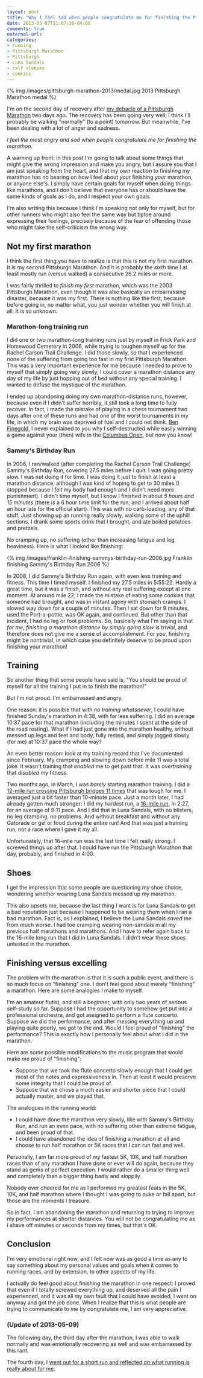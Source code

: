 ```yaml
---
layout: post
title: "Why I feel sad when people congratulate me for finishing the Pittsburgh Marathon"
date: 2013-05-07T11:07:36-04:00
comments: true
external-url: 
categories: 
- running
- Pittsburgh Marathon
- Pittsburgh
- Luna Sandals
- calf sleeves
- cookies
---
```

{% img /images/pittsburgh-marathon-2013/medal.jpg 2013 Pittsburgh Marathon medal %}

I'm on the second day of recovery after [my debacle of a Pittsburgh Marathon](/blog/2013/05/06/2013-pittsburgh-marathon-my-135th-race-was-my-worst-i-finished/) two days ago. The recovery has been going very well; I think I'll probably be walking "normally" (to a point) tomorrow. But meanwhile, I've been dealing with a lot of anger and sadness.

*I feel the most angry and sad when people congratulate me for finishing the marathon.*

A warning up front: in this post I'm going to talk about some things that might give the wrong impression and make you angry, but I assure you that I am just speaking from the heart, and that my own reaction to finishing my marathon has no bearing on how I feel about *your* finishing *your* marathon, or anyone else's. I simply have certain goals for myself when doing things like marathons, and I don't believe that everyone has or should have the same kinds of goals as I do, and I respect your own goals.

I'm also writing this because I think I'm speaking not only for myself, but for other runners who might also feel the same way but tiptoe around expressing their feelings, precisely because of the fear of offending those who might take the self-criticism the wrong way.

<!--more-->

## Not my first marathon

I think the first thing you have to realize is that this is not my first marathon. It is my second Pittsburgh Marathon. And it is probably the *sixth* time I at least mostly run (versus walked) a consecutive 26.2 miles or more.

I was fairly thrilled to *finish* my *first* marathon, which was the 2003 Pittsburgh Marathon, even though it was also basically an embarrassing disaster, because it was my first. There is nothing like the first, because before going in, no matter what, you just wonder whether you will finish at all. It is so unknown.

### Marathon-long training run

I did one or two marathon-long training runs just by myself in Frick Park and Homewood Cemetery in 2006, while trying to toughen myself up for the Rachel Carson Trail Challenge. I did those slowly, so that I experienced none of the suffering from going too fast in my first Pittsburgh Marathon. This was a very important experience for me because I needed to prove to myself that simply going very slowly, I could cover a marathon distance any day of my life by just hopping out of bed without any special training. I wanted to defuse the mystique of the marathon.

I ended up abandoning doing my own marathon-distance runs, however, because even if I didn't suffer horribly, it still took a long time to fully recover. In fact, I made the mistake of playing in a chess tournament two days after one of these runs and had one of the worst tournaments in my life, in which my brain was deprived of fuel and I could not think. [Ben Finegold](http://en.wikipedia.org/wiki/Ben_Finegold), I never explained to you why I self-destructed while easily winning a game against your (then) wife in the [Columbus Open](http://www.uschess.org/msa/XtblMain.php?200607092031.1-12226800), but now you know!

### Sammy's Birthday Run

In 2006, I ran/walked (after completing the Rachel Carson Trail Challenge) Sammy's Birthday Run, covering 27.5 miles before I quit. I was going pretty slow. I was not doing it for time. I was doing it just to finish at least a marathon distance, although I was kind of hoping to get to 30 miles (I stopped because I felt my body had enough and I didn't need more punishment). I didn't time myself, but I know I finished in about *5 hours and 15 minutes* (there is a 6 hour time limit for the run, and I arrived about half an hour late for the official start). This was with no carb-loading, any of that stuff. Just showing up an running really slowly, walking some of the uphill sections. I drank some sports drink that I brought, and ate boiled potatoes and pretzels.

No cramping up, no suffering (other than increasing fatigue and leg heaviness). Here is what I looked like finishing:

{% img /images/franklin-finishing-sammys-birthday-run-2006.jpg Franklin finishing Sammy's Birthday Run 2006 %}

In 2008, I did Sammy's Birthday Run again, with even less training and fitness. This time I timed myself. I finished my 27.5 miles in 5:55:22. Hardly a great time, but it was a finish, and without any real suffering except at one moment. At around mile 22, I made the mistake of eating some cookies that someone had brought, and was in instant agony with stomach cramps. I slowed way down for a couple of minutes. Then I sat down for 9 minutes, used the Port-a-pottie, was OK again, and continued. But other than that incident, I had no leg or foot problems. So, basically what I'm saying is that *for me*, *finishing a marathon distance by simply going slow* is *trivial*, and therefore does not give me a sense of accomplishment. *For you*, finishing might be nontrivial, in which case you definitely deserve to be proud upon finishing your marathon!

## Training

So another thing that some people have said is, "You should be proud of myself for all the training I put in to finish the marathon!"

But I'm not proud. I'm embarrassed and angry.

One reason: it is possible that with *no training whatsoever*, I could have finished Sunday's marathon in 4:38, with far less suffering. I did an average 10:37 pace for that marathon (including the minutes I spent at the side of the road resting). What if I had just gone into the marathon healthy, without messed up legs and feet and body, fully rested, and simply jogged slowly (for me) at 10:37 pace the whole way?

An even better reason: look at my training record that I've documented since February. My cramping and slowing down before mile 11 was a total joke. It wasn't training that *enabled* me to get past that. It was *overtraining* that *disabled* my fitness.

Two months ago, in March, I was *barely* starting marathon training. I did a [12-mile run crossing Pittsburgh bridges 11 times](/blog/2013/03/09/11-pittsburgh-bridge-crossings-in-one-12-mile-run/) that was tough for me. I averaged just a bit faster than 10-minute pace. Just a month later, I had already gotten much stronger: I did my hardest run, a [16-mile run](/blog/2013/04/13/my-final-16-mile-long-run-before-pittsburgh-marathon-featured-two-radical-experiments/), in 2:27, for an average of 9:11 pace. And I did that in Luna Sandals, with no blisters, no leg cramping, no problems. And without breakfast and without any Gatorade or gel or food during the entire run! And that was just a training run, not a race where I gave it my all.

Unfortunately, that 16-mile run was the last time I felt really strong. I screwed things up after that. I could have run the Pittsburgh Marathon that day, probably, and finished in 4:00.

## Shoes

I get the impression that some people are questioning my shoe choice, wondering whether wearing Luna Sandals messed up my marathon.

This also upsets me, because the last thing I want is for Luna Sandals to get a bad reputation just because I happened to be wearing them when I ran a bad marathon. Fact is, as I explained, I believe the Luna Sandals *saved* me from much worse. I had toe cramping wearing non-sandals in all my previous half marathons and marathons. And I have to refer again back to the 16-mile long run that I did in Luna Sandals. I didn't wear these shoes untested in the marathon.

## Finishing versus excelling

The problem with the marathon is that it is such a public event, and there is so much focus on "finishing" one. I don't feel good about merely "finishing" a marathon. Here are some analogies I make to myself.

I'm an amateur flutist, and still a beginner, with only two years of serious self-study so far. Suppose I had the opportunity to somehow get put into a professional orchestra, and got assigned to perform a flute concerto. Suppose we did the performance, and after messing everything up and playing quite poorly, we got to the end. Would I feel proud of "finishing" the performance? This is exactly how I personally feel about what I did in the marathon.

Here are some possible modifications to the music program that would make me proud of "finishing":

- Suppose that we took the flute concerto slowly enough that I could get most of the notes and expressiveness in. Then at least it would preserve some integrity that I could be proud of.
- Suppose that we chose a much easier and shorter piece that I could actually master, and we played that.

The analogues in the running world:

- I could have done the marathon very slowly, like with Sammy's Birthday Run, and run an even pace, with no suffering other than extreme fatigue, and been proud of that.
- I could have abandoned the idea of finishing a marathon at all and choose to run half marathon or 5K races that I can run fast and well.

Personally, I am far more proud of my fastest 5K, 10K, and half marathon races than of any marathon I have done or ever will do again, because they stand as gems of perfect execution. I would rather do a smaller thing well and completely than a bigger thing badly and sloppily.

Nobody ever cheered for me as I performed my greatest feats in the 5K, 10K, and half marathon where I thought I was going to puke or fall apart, but those are the moments I treasure.

So in fact, I am abandoning the marathon and returning to trying to improve my performances at shorter distances. You will not be congratulating me as I shave off minutes or seconds from my times, but that's OK.

## Conclusion

I'm very emotional right now, and I felt now was as good a time as any to say something about my personal values and goals when it comes to running races, and by extension, to other aspects of my life.

I actually do feel good about finishing the marathon in one respect: I proved that even if I totally screwed everything up, and deserved all the pain I experienced, and it was all my own fault that I could have avoided, I went on anyway and got the job done. When I realize that this is what people are trying to communicate to me by congratulate me, I am very appreciative.

### (Update of 2013-05-09)

The following day, the third day after the marathon, I was able to walk normally and was emotionally recovering as well and was embarrassed by this rant.

The fourth day, I [went out for a short run and reflected on what running is really about for me](/blog/2013/05/09/back-to-what-running-is-really-about-for-me/).
